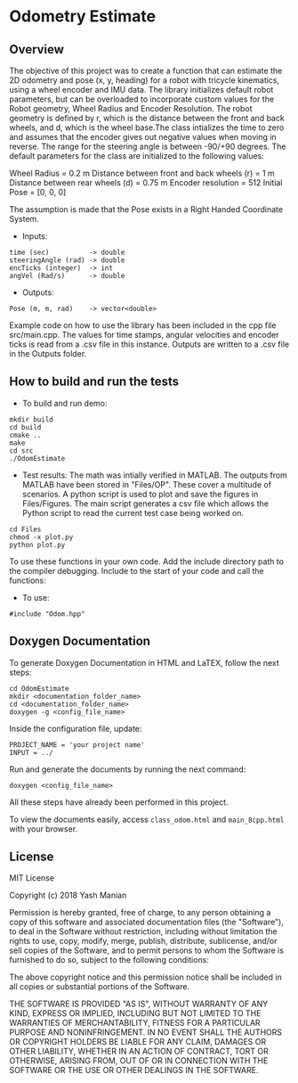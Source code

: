 # Odometry Estimate
## Overview
The objective of this project was to create a function that can estimate the 2D odometry and pose (x, y, heading) for a robot with tricycle kinematics, using a wheel encoder and IMU data. The library initializes default robot parameters, but can be overloaded to incorporate custom values for the Robot geometry, Wheel Radius and Encoder Resolution. The robot geometry is defined by r, which is the distance between the front and back wheels, and d, which is the wheel base.The class intializes the time to zero and assumes that the encoder gives out negative values when moving in reverse. The range for the steering angle is between -90/+90 degrees. The default parameters for the class are initialized to the following values:

Wheel Radius = 0.2 m
Distance between front and back wheels (r) = 1 m
Distance between rear wheels (d) = 0.75 m
Encoder resolution = 512
Initial Pose = [0, 0, 0]

The assumption is made that the Pose exists in a Right Handed Coordinate System.

* Inputs: 
```
time (sec)			-> double
steeringAngle (rad)	-> double
encTicks (integer)	-> int
angVel (Rad/s)		-> double
```

* Outputs:
```
Pose (m, m, rad) 	-> vector<double>
```

Example code on how to use the library has been included in the cpp file src/main.cpp. The values for time stamps, angular velocities and encoder ticks is read from a .csv file in this instance. Outputs are written to a .csv file in the Outputs folder. 


## How to build and run the tests
* To build and run demo:
```
mkdir build
cd build
cmake ..
make
cd src
./OdomEstimate
```
* Test results:
The math was intially verified in MATLAB. The outputs from MATLAB have been stored in "Files/OP". These cover a multitude of scenarios. A python script is used to plot and save the figures in Files/Figures. The main script generates a csv file which allows the Python script to read the current test case being worked on.
```
cd Files
chmod -x plot.py
python plot.py
```
To use these functions in your own code. Add the include directory path to the compiler debugging. Include to the start of your code and call the functions:
* To use:
```
#include "Odom.hpp" 
```

## Doxygen Documentation
To generate Doxygen Documentation in HTML and LaTEX, follow the next steps:

```
cd OdomEstimate
mkdir <documentation_folder_name>
cd <documentation_folder_name>
doxygen -g <config_file_name>
```
Inside the configuration file, update:
```
PROJECT_NAME = 'your project name'
INPUT = ../
```
Run and generate the documents by running the next command:
```
doxygen <config_file_name>
```
All these steps have already been performed in this project.

To view the documents easily, access `class_odom.html` and `main_8cpp.html` with your browser.

## License

MIT License

Copyright (c) 2018 Yash Manian

Permission is hereby granted, free of charge, to any person obtaining a copy of this software and associated documentation files (the "Software"), to deal in the Software without restriction, including without limitation the rights to use, copy, modify, merge, publish, distribute, sublicense, and/or sell copies of the Software, and to permit persons to whom the Software is furnished to do so, subject to the following conditions:

The above copyright notice and this permission notice shall be included in all copies or substantial portions of the Software.

THE SOFTWARE IS PROVIDED "AS IS", WITHOUT WARRANTY OF ANY KIND, EXPRESS OR IMPLIED, INCLUDING BUT NOT LIMITED TO THE WARRANTIES OF MERCHANTABILITY, FITNESS FOR A PARTICULAR PURPOSE AND NONINFRINGEMENT. IN NO EVENT SHALL THE AUTHORS OR COPYRIGHT HOLDERS BE LIABLE FOR ANY CLAIM, DAMAGES OR OTHER LIABILITY, WHETHER IN AN ACTION OF CONTRACT, TORT OR OTHERWISE, ARISING FROM, OUT OF OR IN CONNECTION WITH THE SOFTWARE OR THE USE OR OTHER DEALINGS IN THE SOFTWARE.

